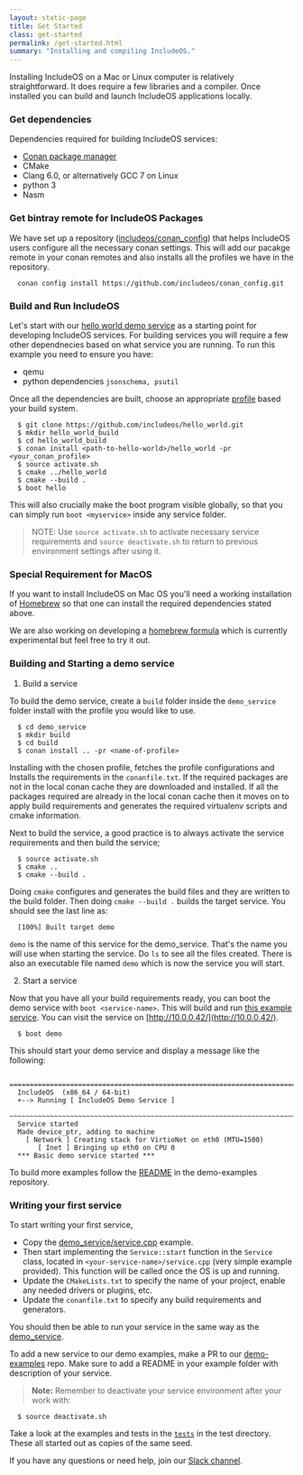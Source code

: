 ```yaml
---
layout: static-page
title: Get Started
class: get-started
permalink: /get-started.html
summary: "Installing and compiling IncludeOS."
---
```


Installing IncludeOS on a Mac or Linux computer is relatively straightforward. It does require a few libraries and a compiler. Once installed you can build and launch IncludeOS applications locally.

### Get dependencies

Dependencies required for building IncludeOS services:
* [Conan package manager](https://docs.conan.io/en/latest/installation.html)
* CMake
* Clang 6.0, or alternatively GCC 7 on Linux
* python 3
* Nasm

### Get bintray remote for IncludeOS Packages

We have set up a repository ([includeos/conan_config](https://github.com/includeos/conan_config)) that helps IncludeOS users configure all the necessary conan settings. This will add our pacakge remote in your conan remotes and also installs all the profiles we have in the repository.

```
  conan config install https://github.com/includeos/conan_config.git
```

### Build and Run IncludeOS

Let's start with our [hello world demo service](https://github.com/includeos/hello_world) as a starting point for developing IncludeOS services. For building services you will require a few other dependnecies based on what service you are running. To run this example you need to ensure you have:
* qemu
* python dependencies `jsonschema, psutil`

Once all the dependencies are built, choose an appropriate
[profile](https://github.com/includeos/conan_config/tree/master/profiles) based your build system.

```
  $ git clone https://github.com/includeos/hello_world.git
  $ mkdir hello_world_build
  $ cd hello_world_build
  $ conan install <path-to-hello-world>/hello_world -pr <your_conan_profile>
  $ source activate.sh
  $ cmake ../hello_world
  $ cmake --build .
  $ boot hello
```
This will also crucially make the boot program visible globally, so that you can simply run `boot <myservice>` inside any service folder.

> NOTE: Use `source activate.sh` to activate necessary service requirements and `source deactivate.sh` to return to previous environment settings after using it.

### Special Requirement for MacOS

If you want to install IncludeOS on Mac OS you'll need a working installation of [Homebrew](https://brew.sh/) so that one can install the required dependencies stated above.

We are also working on developing a [homebrew formula](https://github.com/includeos/homebrew-includeos) which is currently experimental but feel free to try it out.

### Building and Starting a demo service

1. Build a service

To build the demo service, create a `build` folder inside the `demo_service` folder install with the profile you would like to use.

```
  $ cd demo_service
  $ mkdir build
  $ cd build
  $ conan install .. -pr <name-of-profile>
```

Installing with the chosen profile, fetches the profile configurations and Installs
the requirements in the `conanfile.txt`. If the required packages are not in the
local conan cache they are downloaded and installed. If all the packages required
are already in the local conan cache then it moves on to apply build requirements
and generates the required virtualenv scripts and cmake information.

Next to build the service,  a good practice is to always activate the service
requirements and then build the service;

```
  $ source activate.sh
  $ cmake ..
  $ cmake --build .

```
Doing `cmake` configures and generates the build files and they are written to
the build folder. Then doing `cmake --build .` builds the target service. You
should see the last line as:

```
  [100%] Built target demo
```
`demo` is the name of this service for the demo_service. That's the name you will
use when starting the service. Do `ls` to see all the files created. There is also
an executable file named `demo` which is now the service you will start.

2. Start a service

Now that you have all your build requirements ready, you can boot the demo service with `boot <service-name>`. This will build and run [this example service](https://github.com/includeos/demo-examples/blob/master/demo_service/service.cpp). You can visit the service on [http://10.0.0.42/](http://10.0.0.42/).

```
  $ boot demo
```

This should start your demo service and display a message like the following:

```
  ================================================================================
  IncludeOS  (x86_64 / 64-bit)
  +--> Running [ IncludeOS Demo Service ]
  ~~~~~~~~~~~~~~~~~~~~~~~~~~~~~~~~~~~~~~~~~~~~~~~~~~~~~~~~~~~~~~~~~~~~~~~~~~~~~~~~
  Service started
  Made device_ptr, adding to machine
    [ Network ] Creating stack for VirtioNet on eth0 (MTU=1500)
       [ Inet ] Bringing up eth0 on CPU 0
  *** Basic demo service started ***
```

To build more examples follow the [README](https://github.com/includeos/demo-examples/blob/master/README.md) in the demo-examples repository.

### Writing your first service

To start writing your first service,
- Copy the [demo_service/service.cpp](https://github.com/includeos/demo-examples/blob/master/demo_service/service.cpp) example.
- Then start implementing the `Service::start` function in the `Service` class, located in `<your-service-name>/service.cpp` (very simple example provided). This function will be called once the OS is up and running.
- Update the `CMakeLists.txt` to specify the name of your project, enable any needed drivers or plugins, etc.
- Update the `conanfile.txt` to specify any build requirements and generators.

You should then be able to run your service in the same way as the [demo_service](https://github.com/includeos/demo-examples/tree/master/demo_service).

To add a new service to our demo examples, make a PR to our [demo-examples](https://github.com/includeos/demo-examples) repo. Make sure to
add a README in your example folder with description of your service.


> **Note:** Remember to deactivate your service environment after your work with:

```
  $ source deactivate.sh
```

Take a look at the examples and tests in the [`tests`](https://github.com/includeos/IncludeOS/tree/dev/test) in the test directory. These all started out as copies of the same seed.

If you have any questions or need help, join our [Slack channel](https://goo.gl/NXBVsc).
